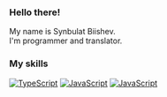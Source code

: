 ### Hello there!
My name is Synbulat Biishev.  
I'm programmer and translator.

### My skills

[<img alt="TypeScript" src="https://img.shields.io/badge/-TypeScript-ffffff?style=for-the-badge&logo=typescript&logoColor=3078c5" />](https://www.typescriptlang.org/) [<img alt="JavaScript" src="https://img.shields.io/badge/-JavaScript-252525?style=for-the-badge&logo=javascript&logoColor=f7e01d" />](https://developer.mozilla.org/docs/Web/JavaScript) [<img alt="JavaScript" src="https://img.shields.io/badge/-Node.js-252525?style=for-the-badge&logo=node.js&logoColor=689f63" />](https://nodejs.org/)
